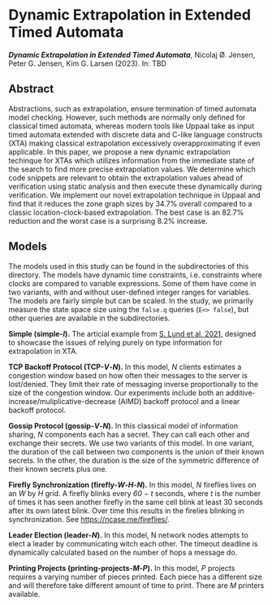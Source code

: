 # Dynamic Extrapolation in Extended Timed Automata

_**Dynamic Extrapolation in Extended Timed Automata**_,
Nicolaj Ø. Jensen, Peter G. Jensen, Kim G. Larsen (2023). In: TBD

## Abstract

Abstractions, such as extrapolation, ensure termination of timed automata model checking.
However, such methods are normally only defined for classical timed automata, whereas modern tools like Uppaal take as input timed automata extended with discrete data and C-like language constructs (XTA) making classical extrapolation excessively overapproximating if even applicable.
In this paper, we propose a new dynamic extrapolation techinque for XTAs which utilizes information from the immediate state of the search to find more precise extrapolation values.
We determine which code snippets are relevant to obtain the extrapolation values ahead of verification using static analysis and then execute these dynamically during verification.
We implement our novel extrapolation technique in Uppaal and find that it reduces the zone graph sizes by 34.7% overall compared to a classic location-clock-based extrapolation.
The best case is an 82.7% reduction and the worst case is a surprising 8.2% increase.

## Models

The models used in this study can be found in the subdirectories of this directory.
The models have dynamic time constraints, i.e. constraints where clocks are compared to variable expressions.
Some of them have come in two variants, with and without user-defined integer ranges for variables.
The models are fairly simple but can be scaled.
In the study, we primarily measure the state space size using the `false.q` queries (`E<> false`), but other queries are available in the subdirectories.

**Simple (simple-*I*).**
The articial example from [S. Lund et al. 2021](https://link.springer.com/chapter/10.1007/978-3-030-85037-1_6), designed to showcase the issues of relying purely on type information for extrapolation in XTA.

**TCP Backoff Protocol (TCP-*V*-*N*).**
In this model, *N* clients estimates a congestion window based on how often their messages to the server is lost/denied.
They limit their rate of messaging inverse proportionally to the size of the congestion window.
Our experiments include both an additive-increase/muliplicative-decrease (AIMD) backoff protocol and a linear backoff protocol.

**Gossip Protocol (gossip-*V*-*N*).**
In this classical model of information sharing, *N* components each has a secret.
They can call each other and exchange their secrets.
We use two variants of this model.
In one variant, the duration of the call between two components is the union of their known secrets.
In the other, the duration is the size of the symmetric difference of their known secrets plus one.

**Firefly Synchronization (firefly-*W*-*H*-*N*).**
In this model, *N* fireflies lives on an *W* by *H* grid.
A firefly blinks every *60 − t* seconds, where *t* is the number of times it has seen another firefly in the same cell blink at least 30 seconds after its own latest blink.
Over time this results in the firelies blinking in synchronization.
See https://ncase.me/fireflies/.

**Leader Election (leader-*N*).**
In this model, N network nodes attempts to elect a leader by communicating witch each other.
The timeout deadline is dynamically calculated based on the number of hops a message do.

**Printing Projects (printing-projects-*M*-*P*).**
In this model, *P* projects requires a varying number of pieces printed.
Each piece has a different size and will therefore take different amount of time to print.
There are *M* printers available.
